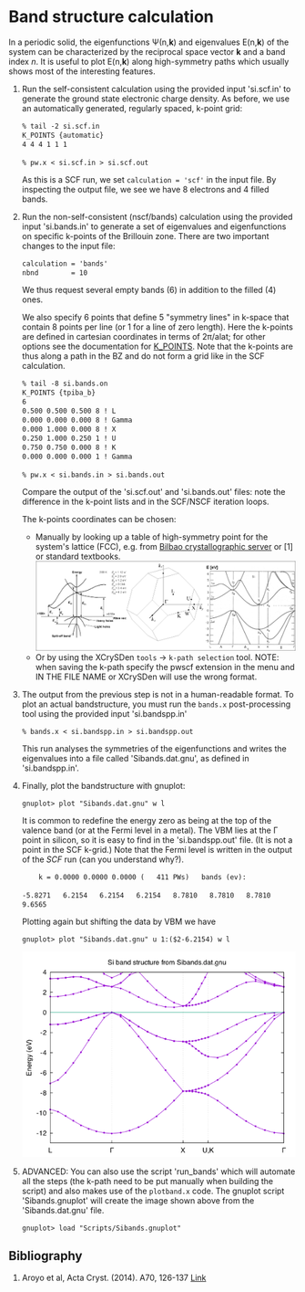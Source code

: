 # Band structure calculation
In a periodic solid, the eigenfunctions Ψ(n,**k**) and eigenvalues E(n,**k**) of the system can be characterized by the reciprocal space vector **k** and a band index *n*.
It is useful to plot E(n,**k**) along high-symmetry paths which usually shows most of the interesting features.

  1. Run the self-consistent calculation using the provided input 'si.scf.in' to generate the ground state electronic charge density. As before, we use an automatically generated, regularly spaced, k-point grid:
      ```
      % tail -2 si.scf.in 
      K_POINTS {automatic}
      4 4 4 1 1 1

      % pw.x < si.scf.in > si.scf.out
      ```
      As this is a SCF run, we set `calculation = 'scf'` in the input file.
      By inspecting the output file, we see we have 8 electrons and 4 filled bands.

  2.  Run the non-self-consistent (nscf/bands) calculation using the provided input 'si.bands.in' to generate a set of eigenvalues and eigenfunctions on specific k-points of the Brillouin zone. There are two important changes to the input file:
      ```
      calculation = 'bands'
      nbnd        = 10
      ```
      We thus request several empty bands (6) in addition to the filled (4) ones. 

      We also specify 6 points that define 5 "symmetry lines" in k-space that contain 8 points per line (or 1 for a line of zero length). 
      Here the k-points are defined in cartesian coordinates in terms of 2π/alat; 
      for other options see the documentation for [K_POINTS](http://https://www.quantum-espresso.org/Doc/INPUT_PW.html).
      Note that the k-points are thus along a path in the BZ and do not form a grid like in the SCF calculation.
      ```
      % tail -8 si.bands.on
      K_POINTS {tpiba_b}
      6
      0.500 0.500 0.500 8 ! L
      0.000 0.000 0.000 8 ! Gamma
      0.000 1.000 0.000 8 ! X
      0.250 1.000 0.250 1 ! U
      0.750 0.750 0.000 8 ! K
      0.000 0.000 0.000 1 ! Gamma

      % pw.x < si.bands.in > si.bands.out
      ```
      Compare the output of the 'si.scf.out' and 'si.bands.out' files: note the difference in the k-point lists and in the SCF/NSCF iteration loops.

      The k-points coordinates can be chosen:
      - Manually by looking up a table of high-symmetry point for the system's lattice (FCC), e.g. from [Bilbao crystallographic server](https://www.cryst.ehu.es/cryst/get_kvec.html) or [1] or standard textbooks.
      ![BZ](Ref/bands-mix.png?raw=true "BZ")
      - Or by using the XCrySDen `tools` -> `k-path selection` tool. NOTE: when saving the k-path specify the pwscf extension in the menu and IN THE FILE NAME or XCrySDen will use the wrong format.

  3.  The output from the previous step is not in a human-readable format. To plot an actual bandstructure, you must run the `bands.x` post-processing tool using the provided input 'si.bandspp.in'
      ```
      % bands.x < si.bandspp.in > si.bandspp.out
      ```
      This run analyses the symmetries of the eigenfunctions and writes the eigenvalues into a file called 'Sibands.dat.gnu', as defined in 'si.bandspp.in'.

  5.  Finally, plot the bandstructure with gnuplot:
      ```
      gnuplot> plot "Sibands.dat.gnu" w l
      ```
      It is common to redefine the energy zero as being at the top of the valence band (or at the Fermi level in a metal). The VBM lies at the Γ point in silicon, so it is easy to find in the 'si.bandspp.out' file. (It is not a point in the SCF k-grid.) Note that the Fermi level is written in the output of the *SCF* run (can you understand why?).
      ```
          k = 0.0000 0.0000 0.0000 (   411 PWs)   bands (ev):
                                                                        
      -5.8271   6.2154   6.2154   6.2154   8.7810   8.7810   8.7810   9.6565
      ```
      Plotting again but shifting the data by VBM we have
      ```
      gnuplot> plot "Sibands.dat.gnu" u 1:($2-6.2154) w l
      ```
      ![Si bandstructure](Ref/Sibands-nosym.png?raw=true "Si band structure")

  6. ADVANCED: You can also use the script 'run_bands' which will automate all the steps (the k-path need to be put manually when building the script) and also makes use of the `plotband.x` code. The gnuplot script 'Sibands.gnuplot' will create the image shown above from the 'Sibands.dat.gnu' file. 
      ```
      gnuplot> load "Scripts/Sibands.gnuplot"
      ```
## Bibliography
1.  Aroyo et al, Acta Cryst. (2014). A70, 126-137 [Link](https://doi.org/10.1107/S205327331303091X)
